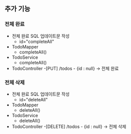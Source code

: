 ## 추가 기능
### 전체 완료
- 전체 완료 SQL 업데이트문 작성
    - id="completeAll"
- TodoMapper
    - completeAll()
- TodoService
    - completeAll()
- TodoController
    -[PUT] /todos
        - {id : null} -> 전체 완료 

### 전체 삭제
- 전체 완료 SQL 업데이트문 작성
    - id="deleteAll"
- TodoMapper
    - deleteAll()
- TodoService
    - deleteAll()
- TodoController
    -[DELETE] /todos
        - {id : null} -> 전체 삭제